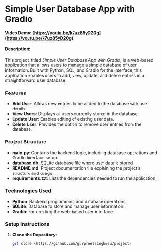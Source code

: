 # Simple User Database App with Gradio
#### Video Demo:  [https://youtu.be/k7uz85yD20g](https://youtu.be/k7uz85yD20g)
#### Description:

This project, titled *Simple User Database App with Gradio*, is a web-based application that allows users to manage a simple database of user information. Built with Python, SQL, and Gradio for the interface, this application enables users to add, view, update, and delete entries in a straightforward user database.

### Features
- **Add User**: Allows new entries to be added to the database with user details.
- **View Users**: Displays all users currently stored in the database.
- **Update User**: Enables editing of existing user data.
- **Delete User**: Provides the option to remove user entries from the database.

### Project Structure
- **main.py**: Contains the backend logic, including database operations and Gradio interface setup.
- **database.db**: SQLite database file where user data is stored.
- **README.md**: Project documentation file explaining the project’s structure and usage.
- **requirements.txt**: Lists the dependencies needed to run the application.

### Technologies Used
- **Python**: Backend programming and database operations.
- **SQLite**: Database to store and manage user information.
- **Gradio**: For creating the web-based user interface.
  
### Setup Instructions
1. **Clone the Repository**:
   ```bash
   git clone <https://github.com/gurpreetsinghwsu/project>
